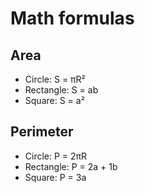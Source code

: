 # Math formulas
## Area
- Circle: S = πR²
- Rectangle: S = ab
- Square: S = a²

## Perimeter
- Circle: P = 2πR
- Rectangle: P = 2a + 1b
- Square: P = 3a
